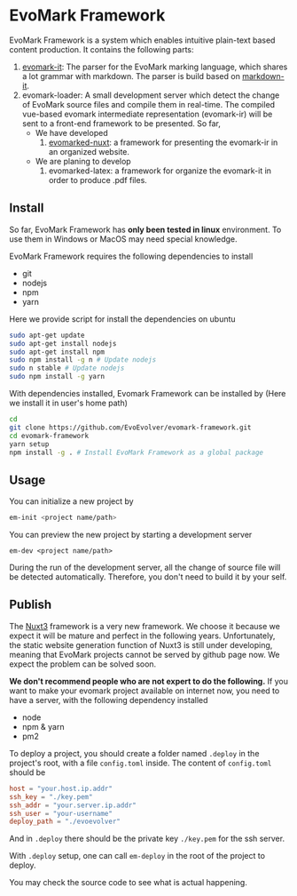 # EvoMark Framework

EvoMark Framework is a system which enables intuitive plain-text based content production. It contains the following parts:

1. [evomark-it](https://github.com/EvoEvolver/evomark-it): The parser for the EvoMark marking language, which shares a lot grammar with markdown. The parser is build based on [markdown-it](https://github.com/markdown-it/markdown-it). 
1. evomark-loader: A small development server which detect the change of EvoMark source files and compile them in real-time. The compiled vue-based evomark intermediate representation (evomark-ir) will be sent to a front-end framework to be presented. So far, 
    - We have developed
        1. [evomarked-nuxt](https://github.com/EvoEvolver/evomarked-nuxt): a framework for presenting the evomark-ir in an organized website.
    - We are planing to develop
        1. evomarked-latex: a framework for organize the evomark-it in order to produce .pdf files.

## Install

So far, EvoMark Framework has **only been tested in linux** environment. To use them in Windows or MacOS may need special knowledge. 

EvoMark Framework requires the following dependencies to install
- git
- nodejs
- npm
- yarn

Here we provide script for install the dependencies on ubuntu
```bash
sudo apt-get update
sudo apt-get install nodejs
sudo apt-get install npm
sudo npm install -g n # Update nodejs
sudo n stable # Update nodejs
sudo npm install -g yarn
```

With dependencies installed, Evomark Framework can be installed by (Here we install it in user's home path)
```bash
cd 
git clone https://github.com/EvoEvolver/evomark-framework.git
cd evomark-framework
yarn setup
npm install -g . # Install EvoMark Framework as a global package
```

## Usage
You can initialize a new project by
```bash
em-init <project name/path>
```
You can preview the new project by starting a development server
```
em-dev <project name/path>
```
During the run of the development server, all the change of source file will be detected automatically. Therefore, you don't need to build it by your self.

## Publish 

The [Nuxt3](https://v3.nuxtjs.org/) framework is a very new framework. We choose it because we expect it will be mature and perfect in the following years. Unfortunately, the static website generation function of Nuxt3 is still under developing, meaning that EvoMark projects cannot be served by github page now. We expect the problem can be solved soon.

**We don't recommend people who are not expert to do the following.** If you want to make your evomark project available on internet now, you need to have a server, with the following dependency installed
- node
- npm & yarn
- pm2

To deploy a project, you should create a folder named `.deploy` in the project's root, with a file `config.toml` inside.
The content of `config.toml` should be
```toml
host = "your.host.ip.addr"
ssh_key = "./key.pem"
ssh_addr = "your.server.ip.addr"
ssh_user = "your-username"
deploy_path = "./evoevolver"
```
And in `.deploy` there should be the private key `./key.pem` for the ssh server.

With `.deploy` setup, one can call `em-deploy` in the root of the project to deploy.

You may check the source code to see what is actual happening.